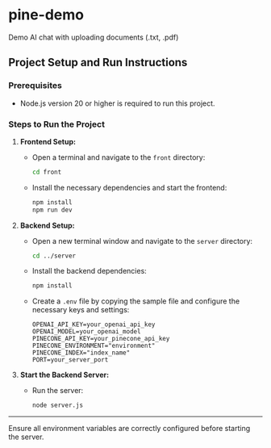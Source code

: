 # pine-demo
Demo AI chat with uploading documents (.txt, .pdf)

## Project Setup and Run Instructions

### Prerequisites
- Node.js version 20 or higher is required to run this project.

### Steps to Run the Project

1. **Frontend Setup:**
   - Open a terminal and navigate to the `front` directory:
     ```bash
     cd front
     ```
   - Install the necessary dependencies and start the frontend:
     ```bash
     npm install
     npm run dev
     ```

2. **Backend Setup:**
   - Open a new terminal window and navigate to the `server` directory:
     ```bash
     cd ../server
     ```
   - Install the backend dependencies:
     ```bash
     npm install
     ```
   - Create a `.env` file by copying the sample file and configure the necessary keys and settings:
     ```env
     OPENAI_API_KEY=your_openai_api_key
     OPENAI_MODEL=your_openai_model
     PINECONE_API_KEY=your_pinecone_api_key
     PINECONE_ENVIRONMENT="environment"
     PINECONE_INDEX="index_name"
     PORT=your_server_port
     ```

3. **Start the Backend Server:**
   - Run the server:
     ```bash
     node server.js
     ```

---

Ensure all environment variables are correctly configured before starting the server.
